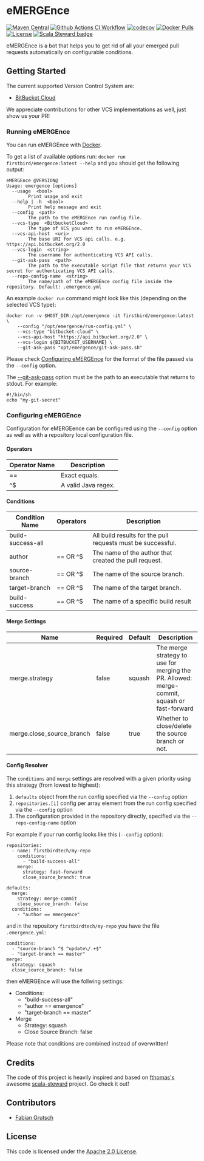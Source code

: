 # eMERGEnce

[![Maven Central](https://img.shields.io/maven-central/v/com.firstbird.emergence/core_2.13.svg?label=Maven%20Central)](https://search.maven.org/search?q=g:%22com.firstbird.emergence%22%20AND%20a:%22core_2.13%22)
[![Github Actions CI Workflow](https://github.com/firstbirdtech/emergence/workflows/CI/badge.svg)](https://github.com/firstbirdtech/emergence/workflows/CI/badge.svg)
[![codecov](https://codecov.io/gh/firstbirdtech/emergence/branch/master/graph/badge.svg?token=mTUZsPVuXK)](https://codecov.io/gh/firstbirdtech/emergence)
[![Docker Pulls](https://img.shields.io/docker/pulls/firstbird/emergence.svg)](https://img.shields.io/docker/pulls/firstbird/emergence.svg)
[![License](https://img.shields.io/badge/License-Apache%202.0-blue.svg)](https://opensource.org/licenses/Apache-2.0)
[![Scala Steward badge](https://img.shields.io/badge/Scala_Steward-helping-blue.svg?style=flat&logo=data:image/png;base64,iVBORw0KGgoAAAANSUhEUgAAAA4AAAAQCAMAAAARSr4IAAAAVFBMVEUAAACHjojlOy5NWlrKzcYRKjGFjIbp293YycuLa3pYY2LSqql4f3pCUFTgSjNodYRmcXUsPD/NTTbjRS+2jomhgnzNc223cGvZS0HaSD0XLjbaSjElhIr+AAAAAXRSTlMAQObYZgAAAHlJREFUCNdNyosOwyAIhWHAQS1Vt7a77/3fcxxdmv0xwmckutAR1nkm4ggbyEcg/wWmlGLDAA3oL50xi6fk5ffZ3E2E3QfZDCcCN2YtbEWZt+Drc6u6rlqv7Uk0LdKqqr5rk2UCRXOk0vmQKGfc94nOJyQjouF9H/wCc9gECEYfONoAAAAASUVORK5CYII=)](https://scala-steward.org)

eMERGEnce is a bot that helps you to get rid of all your emerged pull requests automatically on configurable conditions.

## Getting Started

The current supported Version Control System are:

* [BitBucket Cloud](https://bitbucket.org/product)

We appreciate contributions for other VCS implementations as well, just show us your PR!

### Running eMERGEnce

You can run eMERGEnce with [Docker](https://www.docker.com/).

To get a list of available options run: `docker run firstbird/emergence:latest --help` and you should get the following output:

```
eMERGEnce @VERSION@
Usage: emergence [options]
  --usage  <bool>
        Print usage and exit
  --help | -h  <bool>
        Print help message and exit
  --config  <path>
        The path to the eMERGEnce run config file.
  --vcs-type  <BitbucketCloud>
        The type of VCS you want to run eMERGEnce.
  --vcs-api-host  <uri>
        The base URI for VCS api calls. e.g. https://api.bitbucket.org/2.0
  --vcs-login  <string>
        The username for authenticating VCS API calls.
  --git-ask-pass  <path>
        The path to the executable script file that returns your VCS secret for authenticating VCS API calls.
  --repo-config-name  <string>
        The name/path of the eMERGEnce config file inside the repository. Default: .emergence.yml
```

An example `docker run` command might look like this (depending on the selected VCS type):

```
docker run -v $HOST_DIR:/opt/emergence -it firstbird/emergence:latest \
    --config "/opt/emergence/run-config.yml" \
    --vcs-type "bitbucket-cloud" \
    --vcs-api-host "https://api.bitbucket.org/2.0" \
    --vcs-login ${BITBUCKET_USERNAME} \ 
    --git-ask-pass "opt/emergence/git-ask-pass.sh"
```

Please check [Configuring eMERGEnce](#configuring-emergence) for the format of the file passed via the `--config` option.

The [--git-ask-pass](https://git-scm.com/docs/gitcredentials) option must be the path to an executable that returns to stdout. For example:

```
#!/bin/sh
echo "my-git-secret"
```

### Configuring eMERGEnce

Configuration for eMERGEence can be configured using the `--config` option as well as with a repository local configuration file.

#### Operators

| Operator Name | Description         |
|---------------|---------------------|
| ==            | Exact equals.       |
| ^$            | A valid Java regex. |

#### Conditions

| Condition Name    | Operators | Description                                                 |
|-------------------|-----------|-------------------------------------------------------------|
| build-success-all |           | All build results for the pull requests must be successful. |
| author            | == OR ^$  | The name of the author that created the pull request.       |
| source-branch     | == OR ^$  | The name of the source branch.                              |
| target-branch     | == OR ^$  | The name of the target branch.                              |
| build-success     | == OR ^$  | The name of a specific build result                         |

#### Merge Settings

| Name                      | Required | Default | Description                                                                                 |
|---------------------------|----------|---------|---------------------------------------------------------------------------------------------|
| merge.strategy            | false    | squash  | The merge strategy to use for merging the PR. Allowed: merge-commit, squash or fast-forward |
| merge.close_source_branch | false    | true    | Whether to close/delete the source branch or not.                                           |


#### Config Resolver

The `conditions` and `merge` settings are resolved with a given priority using this strategy (from lowest to highest):

1. `defaults` object from the run config specified via the `--config` option
2. `repositories.[i]` config per array element from the run config specified via the `--config` option
3. The configuration provided in the repository directly, specified via the `--repo-config-name` option

For example if your run config looks like this (`--config` option):

```
repositories:
  - name: firstbirdtech/my-repo
    conditions:
      - "build-success-all"
    merge:
      strategy: fast-forward
      close_source_branch: true

defaults:
  merge:
    strategy: merge-commit
    close_source_branch: false
  conditions:
    - "author == emergence"
```

and in the repository `firstbirdtech/my-repo` you have the file `.emergence.yml`:

```
conditions:
  - "source-branch ^$ ^update\/.+$"
  - "target-branch == master"
merge:
  strategy: squash
  close_source_branch: false
```

then eMERGEnce will use the follwing settings:

* Conditions:
    *  "build-success-all"
    *  "author == emergence"
    *  "target-branch == master"
* Merge
    * Strategy: squash
    * Close Source Branch: false

Please note that conditions are combined instead of overwritten!

## Credits

The code of this project is heavily inspired and based on [fthomas's](https://github.com/fthomas) awesome [scala-steward](https://github.com/scala-steward-org/scala-steward) project. Go check it out!

## Contributors

* [Fabian Grutsch](https://github.com/fgrutsch)

## License

This code is licensed under the [Apache 2.0 License](https://www.apache.org/licenses/LICENSE-2.0.txt).